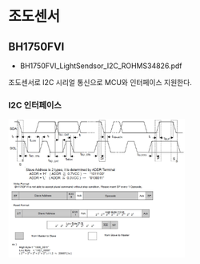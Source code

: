 

# 조도센서

## BH1750FVI

- BH1750FVI_LightSendsor_I2C_ROHMS34826.pdf

조도센서로 I2C 시리얼 통신으로 MCU와 인터페이스 지원한다.


### I2C 인터페이스

<img src="BH1750FVI_I2C_Interface.jpg" width="70%" height="70%"  alt="BH1750FVI_I2C_Interface" />


